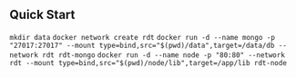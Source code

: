 ## Quick Start

`mkdir data`
`docker network create rdt`
`docker run -d --name mongo -p "27017:27017" --mount type=bind,src="$(pwd)/data",target=/data/db --network rdt rdt-mongo`
`docker run -d --name node -p "80:80" --network rdt --mount type=bind,src="$(pwd)/node/lib",target=/app/lib rdt-node`
